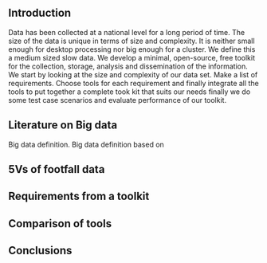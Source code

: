 ## Introduction

Data has been collected at a national level for a long period of time. The size
of the data is unique in terms of size and complexity. It is neither small
enough for desktop processing nor big enough for a cluster. We define this a
medium sized slow data. We develop a minimal, open-source, free toolkit for the
collection, storage, analysis and dissemination of the information. We start by
looking at the size and complexity of our data set. Make a list of requirements.
Choose tools for each requirement and finally integrate all the tools to put
together a complete took kit that suits our needs finally we do some test case
scenarios and evaluate performance of our toolkit.

## Literature on Big data

Big data definition. Big data definition based on 

## 5Vs of footfall data

## Requirements from a toolkit

## Comparison of tools

## Conclusions
